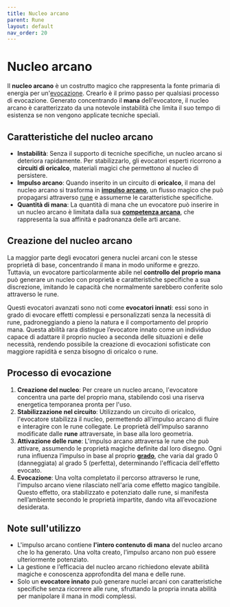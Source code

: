 ```yaml
---
title: Nucleo arcano
parent: Rune
layout: default
nav_order: 20
---
```


# **Nucleo arcano**

Il **nucleo arcano** è un costrutto magico che rappresenta la fonte primaria di energia per un'[evocazione](./evocation). Crearlo è il primo passo per qualsiasi processo di evocazione. Generato concentrando il **mana** dell'evocatore, il nucleo arcano è caratterizzato da una notevole instabilità che limita il suo tempo di esistenza se non vengono applicate tecniche speciali.

## **Caratteristiche del nucleo arcano**

- **Instabilità**: Senza il supporto di tecniche specifiche, un nucleo arcano si deteriora rapidamente. Per stabilizzarlo, gli evocatori esperti ricorrono a **circuiti di oricalco**, materiali magici che permettono al nucleo di persistere.
- **Impulso arcano**: Quando inserito in un circuito di **oricalco**, il mana del nucleo arcano si trasforma in [**impulso arcano**](./mana-pulse), un flusso magico che può propagarsi attraverso [rune](../runes/) e assumerne le caratteristiche specifiche.
- **Quantità di mana**: La quantità di mana che un evocatore può inserire in un nucleo arcano è limitata dalla sua [**competenza arcana**](/attributes/arcane-proficiency), che rappresenta la sua affinità e padronanza delle arti arcane.

## **Creazione del nucleo arcano**

La maggior parte degli evocatori genera nuclei arcani con le stesse proprietà di base, concentrando il mana in modo uniforme e grezzo. Tuttavia, un evocatore particolarmente abile nel **controllo del proprio mana** può generare un nucleo con proprietà e caratteristiche specifiche a sua discrezione, imitando le capacità che normalmente sarebbero conferite solo attraverso le rune.

Questi evocatori avanzati sono noti come **evocatori innati**: essi sono in grado di evocare effetti complessi e personalizzati senza la necessità di rune, padroneggiando a pieno la natura e il comportamento del proprio mana. Questa abilità rara distingue l’evocatore innato come un individuo capace di adattare il proprio nucleo a seconda delle situazioni e delle necessità, rendendo possibile la creazione di evocazioni sofisticate con maggiore rapidità e senza bisogno di oricalco o rune.

## **Processo di evocazione**

1. **Creazione del nucleo**: Per creare un nucleo arcano, l'evocatore concentra una parte del proprio mana, stabilendo così una riserva energetica temporanea pronta per l'uso.
2. **Stabilizzazione nel circuito**: Utilizzando un circuito di oricalco, l'evocatore stabilizza il nucleo, permettendo all'impulso arcano di fluire e interagire con le rune collegate. Le proprietà dell’impulso saranno modificate dalle **rune** attraversate, in base alla loro geometria.
3. **Attivazione delle rune**: L'impulso arcano attraversa le rune che può attivare, assumendo le proprietà magiche definite dal loro disegno. Ogni runa influenza l’impulso in base al proprio [**grado**](./quality), che varia dal grado 0 (danneggiata) al grado 5 (perfetta), determinando l'efficacia dell'effetto evocato.
4. **Evocazione**: Una volta completato il percorso attraverso le rune, l'impulso arcano viene rilasciato nell'aria come effetto magico tangibile. Questo effetto, ora stabilizzato e potenziato dalle rune, si manifesta nell’ambiente secondo le proprietà impartite, dando vita all’evocazione desiderata.

## **Note sull'utilizzo**

- L'impulso arcano contiene **l'intero contenuto di mana** del nucleo arcano che lo ha generato. Una volta creato, l’impulso arcano non può essere ulteriormente potenziato.
- La gestione e l’efficacia del nucleo arcano richiedono elevate abilità magiche e conoscenza approfondita del mana e delle rune.
- Solo un **evocatore innato** può generare nuclei arcani con caratteristiche specifiche senza ricorrere alle rune, sfruttando la propria innata abilità per manipolare il mana in modi complessi.
